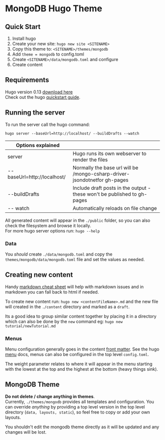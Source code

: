 # MongoDB Hugo Theme

## Quick Start

 1. Install hugo
 2. Create your new site: `hugo new site <SITENAME>`
 3. Copy this theme to: `<SITENAME>/themes/mongodb`
 4. Add `theme = mongodb` to config.toml
 5. Create `<SITENAME>/data/mongodb.toml` and configure
 6. Create content

## Requirements
Hugo version 0.13 [download here](https://github.com/spf13/hugo/releases/tag/v0.13)
<br>
Check out the hugo [quickstart guide](http://gohugo.io/overview/quickstart/).

## Running the server
To run the server call the hugo command:

    hugo server --baseUrl=http://localhost/ --buildDrafts --watch

| Options explained           ||
| --------------------------- |---------------------------------------------------------------------------|
| server                      | Hugo runs its own webserver to render the files                           |
| --baseUrl=http://localhost/ | Normally the base url will be /mongo-csharp-driver-jsondotnetfor gh-pages |
| --buildDrafts               | Include draft posts in the output - these won't be published to gh-pages  |
| -- watch                    | Automatically reloads on file change                                      |


All generated content will appear in the `./public` folder, so you can also check the filesystem and browse it locally.<br>
For more hugo server options run: `hugo --help`

### Data

You *should* create `./data/mongodb.toml` and copy the `themes/mongodb/data/mongodb.toml` file and set the values as needed.

## Creating new content

Handy [markdown cheat sheet](https://github.com/adam-p/markdown-here/wiki/Markdown-Here-Cheatsheet) will help with markdown issues and in markdown you can fall back to html if needed.

To create new content run: `hugo new <contentFileName>.md`  and the new file will created in the `./content` directory and marked as a `draft`.

Its a good idea to group similar content together by placing it in a directory which can also be done by the `new` command eg: `hugo new tutorial/newTutorial.md`

### Menus
Menu configuration generally goes in the content
[front matter](http://gohugo.io/content/front-matter/).  See the hugo [menu](http://gohugo.io/extras/menus/) docs, menus can also be configured in the top level `config.toml`.

The weight parameter relates to where it will appear in the menu starting with the lowest at the top and the highest at the bottom (heavy things sink).

## MongoDB Theme
**Do not delete / change anything in themes**.<br>
Currently, `./themes/mongodb` provides all templates and configuration.  You can override *anything* by providing a top level version in the top level directory (`data, layouts, static`), so feel free to copy or add your own layouts.  

You shouldn't edit the mongodb theme directly as it will be updated and any changes will be lost.
